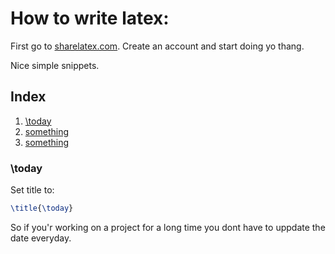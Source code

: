 # How to write latex:


First go to [sharelatex.com](sharelatex.com). Create an account and start doing yo thang.

Nice simple snippets.<br/>

## Index

1. [\today](#today)
2. [something](#something)
3. [something](#something)





### <a name="today"></a>\today
Set title to:
```latex
\title{\today}
```
So if you'r working on a project for a long time you dont have to uppdate the date everyday.
